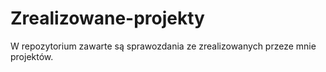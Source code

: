 # Zrealizowane-projekty

W repozytorium zawarte są sprawozdania ze zrealizowanych przeze mnie projektów.
